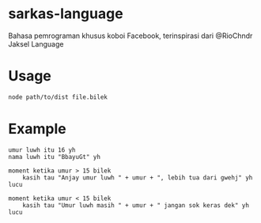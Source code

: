 # sarkas-language
Bahasa pemrograman khusus koboi Facebook, terinspirasi dari @RioChndr Jaksel Language

# Usage
```bash
node path/to/dist file.bilek
```

# Example
```
umur luwh itu 16 yh
nama luwh itu "BbayuGt" yh

moment ketika umur > 15 bilek
    kasih tau "Anjay umur luwh " + umur + ", lebih tua dari gwehj" yh
lucu

moment ketika umur < 15 bilek
    kasih tau "Umur luwh masih " + umur + " jangan sok keras dek" yh
lucu
```